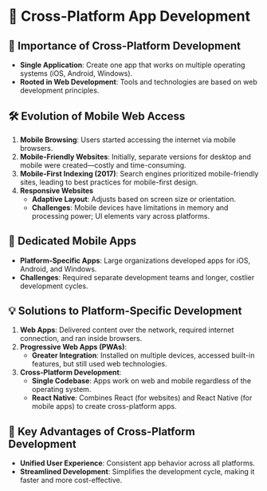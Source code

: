 # 📱 Cross-Platform App Development

## 🌟 Importance of Cross-Platform Development

- **Single Application**: Create one app that works on multiple operating systems (iOS, Android, Windows).
- **Rooted in Web Development**: Tools and technologies are based on web development principles.

## 🛠️ Evolution of Mobile Web Access

1. **Mobile Browsing**: Users started accessing the internet via mobile browsers.
2. **Mobile-Friendly Websites**: Initially, separate versions for desktop and mobile were created—costly and time-consuming.
3. **Mobile-First Indexing (2017)**: Search engines prioritized mobile-friendly sites, leading to best practices for mobile-first design.
4. **Responsive Websites**
   - **Adaptive Layout**: Adjusts based on screen size or orientation.
   - **Challenges**: Mobile devices have limitations in memory and processing power; UI elements vary across platforms.

## 📱 Dedicated Mobile Apps

- **Platform-Specific Apps**: Large organizations developed apps for iOS, Android, and Windows.
- **Challenges**: Required separate development teams and longer, costlier development cycles.

## 💡 Solutions to Platform-Specific Development

1. **Web Apps**: Delivered content over the network, required internet connection, and ran inside browsers.
2. **Progressive Web Apps (PWAs)**:
   - **Greater Integration**: Installed on multiple devices, accessed built-in features, but still used web technologies.
3. **Cross-Platform Development**:
   - **Single Codebase**: Apps work on web and mobile regardless of the operating system.
   - **React Native**: Combines React (for websites) and React Native (for mobile apps) to create cross-platform apps.

## 🎯 Key Advantages of Cross-Platform Development

- **Unified User Experience**: Consistent app behavior across all platforms.
- **Streamlined Development**: Simplifies the development cycle, making it faster and more cost-effective.
